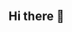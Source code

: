 ## Hi there 👋

<!--
**jagadishr3105/jagadishr3105** is a ✨ _special_ ✨ repository because its `README.md` (this file) appears on your GitHub profile.

Here are some ideas to get you started:

👋 Hello there, I’m Jagadish Ravulapalli!  
📊 I’m passionate about using data analytics to optimize supply chain processes and drive operational efficiency.  
🚀 I specialize in **demand forecasting, inventory management, and logistics analysis**, ensuring smarter decision-making and cost reductions.  
🛠️ Currently enhancing my skills in **Power BI, Python (Pandas, ARIMA), and supply chain optimization**, leveraging data-driven insights for business growth.  
💡 I've worked on **demand forecasting models, logistics analysis, and sustainability projects**, transforming raw data into strategic solutions.  
🤝 I’m open to collaborations on **supply chain analytics, business intelligence, and process optimization** projects. I love solving real-world logistics challenges!  

🌐 Find me on the web:  
📧 [Email](mailto:rjagadish2303@gmail.com)  
💼 [LinkedIn](https://www.linkedin.com/in/jagadish-ravulapalli/)  



